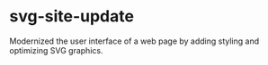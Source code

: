 # svg-site-update
Modernized the user interface of a web page by adding styling and optimizing SVG graphics.
